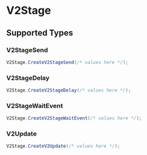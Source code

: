 # V2Stage


## Supported Types

### V2StageSend

```csharp
V2Stage.CreateV2StageSend(/* values here */);
```

### V2StageDelay

```csharp
V2Stage.CreateV2StageDelay(/* values here */);
```

### V2StageWaitEvent

```csharp
V2Stage.CreateV2StageWaitEvent(/* values here */);
```

### V2Update

```csharp
V2Stage.CreateV2Update(/* values here */);
```
